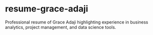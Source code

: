 # resume-grace-adaji
Professional resume of Grace Adaji highlighting experience in business analytics, project management, and data science tools.
